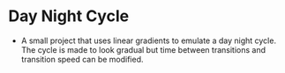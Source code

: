 # Day Night Cycle

* A small project that uses linear gradients to emulate a day night cycle. The cycle is made to look gradual but time between transitions and transition speed can be modified.
